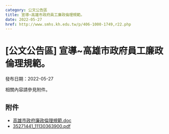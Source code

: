 ```yaml
---
category: 公文公告區
title: 宣導~高雄市政府員工廉政倫理規範。
date: 2022-05-27
href: http://www.smhs.kh.edu.tw/p/406-1000-1749,r22.php
---
```


# [公文公告區] 宣導~高雄市政府員工廉政倫理規範。

發布日期：2022-05-27

相關內容請參見附件。

## 附件

- [高雄市政府廉政倫理規範.doc](https://www.smhs.kh.edu.tw/app/index.php?Action=downloadfile&file=WVhSMFlXTm9Mek12Y0hSaFh6RXpOVEpmTVRFek1UQTNObDgzTlRRNU9TNWtiMk09&fname=DGGGXWDCWW4041IHHCPOSWMOTW30WT34QO34XS10QPNPFG40NKFCMKB4LOLKB0OKLOTSUXIHA404GDJGFC30TSHGKL34WSICMLVXXWA0NK30B4QKUS00YWFC00POQLKKHCA0UWIGVWTWDCYSUSB044ICUTGDPKSSNKECUSDGWSOKSTB0DGTSPLJHEDXWPK10)
- [35271441_11130363900.pdf](https://www.smhs.kh.edu.tw/var/file/0/1000/attach/3/pta_3547_3959348_23509.pdf)
